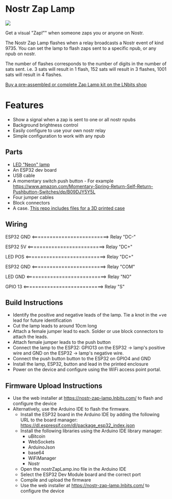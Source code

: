 # Nostr Zap Lamp

![](https://github.com/lnbits/nostr-zap-lamp/raw/main/img/lamp.jpg)

Get a visual "Zap!"" when someone zaps you or anyone on Nostr.

The Nostr Zap Lamp flashes when a relay broadcasts a Nostr event of kind 9735. You can set the lamp to flash zaps sent to a specific npub, or any npub on nostr.

The number of flashes corresponds to the number of digits in the number of sats sent. i.e. 3 sats will result in 1 flash, 152 sats will result in 3 flashes, 1001 sats will result in 4 flashes.

[Buy a pre-assembled or complete Zap Lamp kit on the LNbits shop](https://shop.lnbits.com/product/nostr-zap-lamp)

# Features

+ Show a signal when a zap is sent to one or all nostr npubs
+ Background brightness control
+ Easily configure to use your own nostr relay
+ Simple configuration to work with any npub

## Parts
+ [LED "Neon" lamp](https://www.amazon.co.uk/YIVIYAR-Lightning-Battery-Bedroom-Christmas/dp/B08K4SCVKQ)
+ An ESP32 dev board
+ USB cable
+ A momentary switch push button - For example https://www.amazon.com/Momentary-Spring-Return-Self-Return-Pushbutton-Switches/dp/B09DJY5Y5L
+ Four jumper cables
+ Block connectors
+ A case. [This repo includes files for a 3D printed case](enclosure)

## Wiring
ESP32 GND <==========================> Relay "DC-"

ESP32 5V <==========================> Relay "DC+"

LED POS <===========================> Relay "DC+"

ESP32 GND <=========================> Relay "COM"

LED GND <===========================> Relay "NO"

GPIO 13 <===========================> Relay "S"

## Build Instructions

+ Identify the positive and negative leads of the lamp. Tie a knot in the +ve lead for future identification
+ Cut the lamp leads to around 10cm long
+ Attach a female jumper lead to each. Solder or use block connectors to attach the leads.
+ Attach female jumper leads to the push button
+ Connect the lamp to the ESP32: GPIO13 on the ESP32 -> lamp's positive wire and GND on the ESP32 -> lamp's negative wire.
+ Connect the push button button to the ESP32 on GPIO4 and GND
+ Install the lamp, ESP32, button and lead in the printed enclosure
+ Power on the device and configure using the WiFi access point portal.

## Firmware Upload Instructions

+ Use the web installer at https://nostr-zap-lamp.lnbits.com/ to flash and configure the device
+ Alternatively, use the Arduino IDE to flash the firmware.
    - Install the ESP32 board in the Arduino IDE by adding the following URL to the board manager: https://dl.espressif.com/dl/package_esp32_index.json
    - Install the following libraries using the Arduino IDE library manager:
        - uBitcoin
        - WebSockets
        - ArduinoJson
        - base64
        - WiFiManager
        - Nostr
    - Open the nostrZapLamp.ino file in the Arduino IDE
    - Select the ESP32 Dev Module board and the correct port
    - Compile and upload the firmware
    - Use the web installer at https://nostr-zap-lamp.lnbits.com/ to configure the device
        

